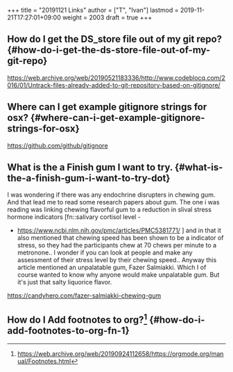 +++
title = "20191121 Links"
author = ["T", "Ivan"]
lastmod = 2019-11-21T17:27:01+09:00
weight = 2003
draft = true
+++

## How do I get the DS\_store file out of my git repo? {#how-do-i-get-the-ds-store-file-out-of-my-git-repo}

<https://web.archive.org/web/20190521183336/http://www.codeblocq.com/2016/01/Untrack-files-already-added-to-git-repository-based-on-gitignore/>


## Where can I get example gitignore strings for osx? {#where-can-i-get-example-gitignore-strings-for-osx}

<https://github.com/github/gitignore>


## What is the a Finish gum I want to try. {#what-is-the-a-finish-gum-i-want-to-try-dot}

I was wondering if there was any endochrine disrupters in chewing
gum. And that lead me to read some research papers about gum. The
one i was reading was linking chewing flavorful gum to a reduction
in slival stress hormone indicators [fn::salivary cortisol level -

-   <https://www.ncbi.nlm.nih.gov/pmc/articles/PMC5381771/> ] and in
    that it also mentioned that chewing speed has been shown to be a
    indicator of stress, so they had the participants chew at 70
    chews per minute to a metronone.. I wonder if you can look at
    people and make any assessment of their stress level by their
    chewing speed.. Anyway this article mentioned an unpalatable
    gum, Fazer Salmiakki. Which I of course wanted to know why
    anyone would make unpalatable gum. But it's just that salty
    liquorice flavor.

<https://candyhero.com/fazer-salmiakki-chewing-gum>


## How do I Add footnotes to org?[^fn:1] {#how-do-i-add-footnotes-to-org-fn-1}

[^fn:1]: <https://web.archive.org/web/20190924112658/https://orgmode.org/manual/Footnotes.html>
